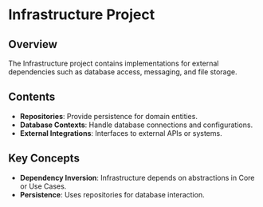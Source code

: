﻿# Infrastructure Project

## Overview
The Infrastructure project contains implementations for external dependencies such as database access, messaging, and file storage.

## Contents
- **Repositories**: Provide persistence for domain entities.
- **Database Contexts**: Handle database connections and configurations.
- **External Integrations**: Interfaces to external APIs or systems.

## Key Concepts
- **Dependency Inversion**: Infrastructure depends on abstractions in Core or Use Cases.
- **Persistence**: Uses repositories for database interaction.